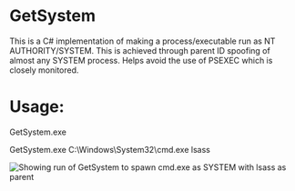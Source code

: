 # GetSystem
This is a C# implementation of making a process/executable run as NT AUTHORITY/SYSTEM. This is achieved through parent ID spoofing of almost any SYSTEM process. Helps avoid the use of PSEXEC which is closely monitored.

# Usage: 

GetSystem.exe <absolute path of executable to run> <SYSTEM process to spoof as parent>
  
GetSystem.exe C:\Windows\System32\cmd.exe lsass

![Showing run of GetSystem to spawn cmd.exe as SYSTEM with lsass as parent](https://github.com/py7hagoras/GetSystem/raw/master/GetSystem.PNG)




